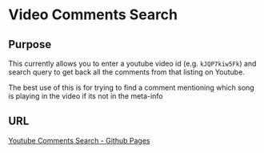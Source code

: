 # Video Comments Search

## Purpose

This currently allows you to enter a youtube video id (e.g. `kJQP7kiw5Fk`) and search query to get back all the comments from that listing on Youtube.

The best use of this is for trying to find a comment mentioning which song is playing in the video if its not in the meta-info 

## URL

[Youtube Comments Search - Github Pages](https://slpixe.github.io/Video-Comments-Search)